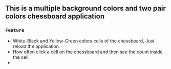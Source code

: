 ## This is a multiple background colors and two pair colors chessboard application

### `Feature`
+ White-Black and Yellow-Green colors cells of the chessboard, Just reload the application.
+ How often click a cell on the chessboard and then see the count inside the cell.
+ 